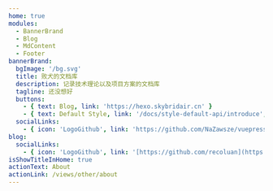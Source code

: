 ```yaml
---
home: true
modules:
  - BannerBrand
  - Blog
  - MdContent
  - Footer
bannerBrand:
  bgImage: '/bg.svg'
  title: 败犬的文档库
  description: 记录技术理论以及项目方案的文档库
  tagline: 还没想好
  buttons:
    - { text: Blog, link: 'https://hexo.skybridair.cn' }
    - { text: Default Style, link: '/docs/style-default-api/introduce', type: 'plain' }
  socialLinks:
    - { icon: 'LogoGithub', link: 'https://github.com/NaZawsze/vuepress-reco' }
blog:
  socialLinks:
    - { icon: 'LogoGithub', link: '[https://github.com/recoluan](https://github.com/NaZawsze)' }
isShowTitleInHome: true
actionText: About
actionLink: /views/other/about
---
```

